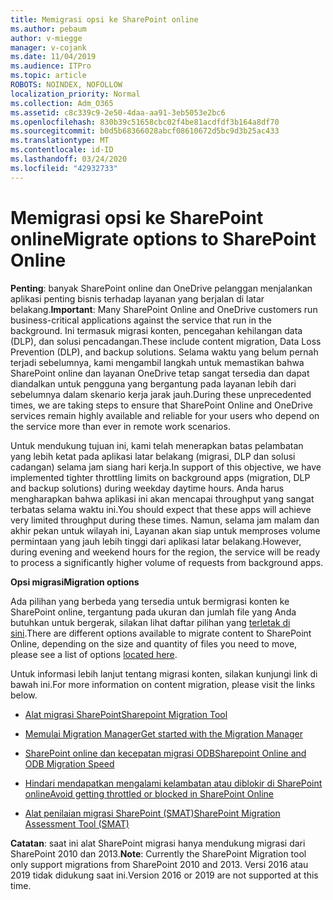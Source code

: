 ```yaml
---
title: Memigrasi opsi ke SharePoint online
ms.author: pebaum
author: v-miegge
manager: v-cojank
ms.date: 11/04/2019
ms.audience: ITPro
ms.topic: article
ROBOTS: NOINDEX, NOFOLLOW
localization_priority: Normal
ms.collection: Adm_O365
ms.assetid: c8c339c9-2e50-4daa-aa91-3eb5053e2bc6
ms.openlocfilehash: 830b39c51658cbc02f4be81acdfdf3b164a8df70
ms.sourcegitcommit: b0d5b68366028abcf08610672d5bc9d3b25ac433
ms.translationtype: MT
ms.contentlocale: id-ID
ms.lasthandoff: 03/24/2020
ms.locfileid: "42932733"
---
```

# <a name="migrate-options-to-sharepoint-online"></a><span data-ttu-id="7a1cd-102">Memigrasi opsi ke SharePoint online</span><span class="sxs-lookup"><span data-stu-id="7a1cd-102">Migrate options to SharePoint Online</span></span>

<span data-ttu-id="7a1cd-103">**Penting**: banyak SharePoint online dan OneDrive pelanggan menjalankan aplikasi penting bisnis terhadap layanan yang berjalan di latar belakang.</span><span class="sxs-lookup"><span data-stu-id="7a1cd-103">**Important**: Many SharePoint Online and OneDrive customers run business-critical applications against the service that run in the background.</span></span> <span data-ttu-id="7a1cd-104">Ini termasuk migrasi konten, pencegahan kehilangan data (DLP), dan solusi pencadangan.</span><span class="sxs-lookup"><span data-stu-id="7a1cd-104">These include content migration, Data Loss Prevention (DLP), and backup solutions.</span></span> <span data-ttu-id="7a1cd-105">Selama waktu yang belum pernah terjadi sebelumnya, kami mengambil langkah untuk memastikan bahwa SharePoint online dan layanan OneDrive tetap sangat tersedia dan dapat diandalkan untuk pengguna yang bergantung pada layanan lebih dari sebelumnya dalam skenario kerja jarak jauh.</span><span class="sxs-lookup"><span data-stu-id="7a1cd-105">During these unprecedented times, we are taking steps to ensure that SharePoint Online and OneDrive services remain highly available and reliable for your users who depend on the service more than ever in remote work scenarios.</span></span>

<span data-ttu-id="7a1cd-106">Untuk mendukung tujuan ini, kami telah menerapkan batas pelambatan yang lebih ketat pada aplikasi latar belakang (migrasi, DLP dan solusi cadangan) selama jam siang hari kerja.</span><span class="sxs-lookup"><span data-stu-id="7a1cd-106">In support of this objective, we have implemented tighter throttling limits on background apps (migration, DLP and backup solutions) during weekday daytime hours.</span></span> <span data-ttu-id="7a1cd-107">Anda harus mengharapkan bahwa aplikasi ini akan mencapai throughput yang sangat terbatas selama waktu ini.</span><span class="sxs-lookup"><span data-stu-id="7a1cd-107">You should expect that these apps will achieve very limited throughput during these times.</span></span> <span data-ttu-id="7a1cd-108">Namun, selama jam malam dan akhir pekan untuk wilayah ini, Layanan akan siap untuk memproses volume permintaan yang jauh lebih tinggi dari aplikasi latar belakang.</span><span class="sxs-lookup"><span data-stu-id="7a1cd-108">However, during evening and weekend hours for the region, the service will be ready to process a significantly higher volume of requests from background apps.</span></span>

<span data-ttu-id="7a1cd-109">**Opsi migrasi**</span><span class="sxs-lookup"><span data-stu-id="7a1cd-109">**Migration options**</span></span>

<span data-ttu-id="7a1cd-110">Ada pilihan yang berbeda yang tersedia untuk bermigrasi konten ke SharePoint online, tergantung pada ukuran dan jumlah file yang Anda butuhkan untuk bergerak, silakan lihat daftar pilihan yang [terletak di sini](https://docs.microsoft.com/sharepointmigration/migrate-to-sharepoint-online).</span><span class="sxs-lookup"><span data-stu-id="7a1cd-110">There are different options available to migrate content to SharePoint Online, depending on the size and quantity of files you need to move, please see a list of options [located here](https://docs.microsoft.com/sharepointmigration/migrate-to-sharepoint-online).</span></span>

<span data-ttu-id="7a1cd-111">Untuk informasi lebih lanjut tentang migrasi konten, silakan kunjungi link di bawah ini.</span><span class="sxs-lookup"><span data-stu-id="7a1cd-111">For more information on content migration, please visit the links below.</span></span>

- [<span data-ttu-id="7a1cd-112">Alat migrasi SharePoint</span><span class="sxs-lookup"><span data-stu-id="7a1cd-112">Sharepoint Migration Tool</span></span>](https://docs.microsoft.com/sharepointmigration/introducing-the-sharepoint-migration-tool)

- [<span data-ttu-id="7a1cd-113">Memulai Migration Manager</span><span class="sxs-lookup"><span data-stu-id="7a1cd-113">Get started with the Migration Manager</span></span>](https://docs.microsoft.com/sharepointmigration/mm-get-started)

- [<span data-ttu-id="7a1cd-114">SharePoint online dan kecepatan migrasi ODB</span><span class="sxs-lookup"><span data-stu-id="7a1cd-114">Sharepoint Online and ODB Migration Speed</span></span>](https://docs.microsoft.com/sharepointmigration/sharepoint-online-and-onedrive-migration-speed)

- [<span data-ttu-id="7a1cd-115">Hindari mendapatkan mengalami kelambatan atau diblokir di SharePoint online</span><span class="sxs-lookup"><span data-stu-id="7a1cd-115">Avoid getting throttled or blocked in SharePoint Online</span></span>](https://docs.microsoft.com/sharepoint/dev/general-development/how-to-avoid-getting-throttled-or-blocked-in-sharepoint-online)

- [<span data-ttu-id="7a1cd-116">Alat penilaian migrasi SharePoint (SMAT)</span><span class="sxs-lookup"><span data-stu-id="7a1cd-116">SharePoint Migration Assessment Tool (SMAT)</span></span>](https://www.microsoft.com/download/details.aspx?id=53598&amp;751be11f-ede8-5a0c-058c-2ee190a24fa6=True)

<span data-ttu-id="7a1cd-117">**Catatan**: saat ini alat SharePoint migrasi hanya mendukung migrasi dari SharePoint 2010 dan 2013.</span><span class="sxs-lookup"><span data-stu-id="7a1cd-117">**Note**: Currently the SharePoint Migration tool only support migrations from SharePoint 2010  and 2013.</span></span> <span data-ttu-id="7a1cd-118">Versi 2016 atau 2019 tidak didukung saat ini.</span><span class="sxs-lookup"><span data-stu-id="7a1cd-118">Version 2016 or 2019 are not supported at this time.</span></span>
